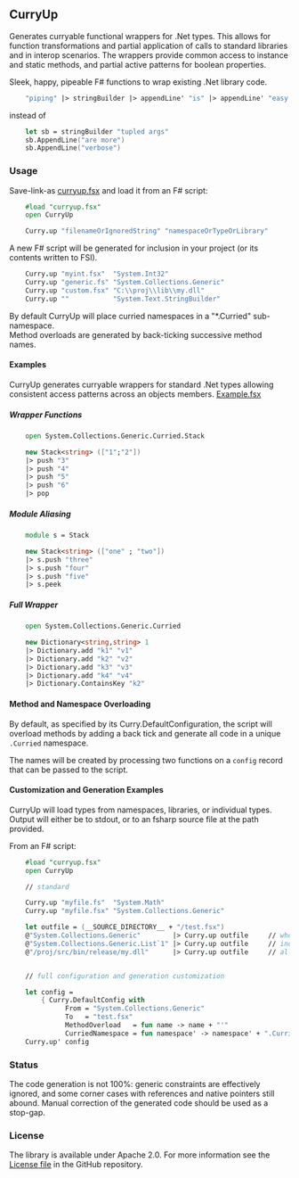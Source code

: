 ## CurryUp

Generates curryable functional wrappers for .Net types.  This allows for function transformations and partial application of calls to standard libraries and in interop scenarios. The wrappers provide common access to instance and static methods, and partial active patterns for boolean properties.


Sleek, happy, pipeable F# functions to wrap existing .Net library code.

```fsharp
	"piping" |> stringBuilder |> appendLine' "is" |> appendLine' "easy!" 
```
instead of 
```fsharp
	let sb = stringBuilder "tupled args"
	sb.AppendLine("are more")
	sb.AppendLine("verbose")
```


### Usage

Save-link-as [curryup.fsx](https://raw.githubusercontent.com/aaron-comyn/curryup/develop/curryup.fsx) and load it from an F# script:

```fsharp
	#load "curryup.fsx"
	open CurryUp

	Curry.up "filenameOrIgnoredString" "namespaceOrTypeOrLibrary"
```

A new F# script will be generated for inclusion in your project (or its contents written to FSI).

```fsharp
	Curry.up "myint.fsx"  "System.Int32"
	Curry.up "generic.fs" "System.Collections.Generic"
	Curry.up "custom.fsx" "C:\\proj\\lib\\my.dll"
	Curry.up ""	          "System.Text.StringBuilder"
```

By default CurryUp will place curried namespaces in a "*.Curried" sub-namespace.  
Method overloads are generated by back-ticking successive method names.

#### Examples

CurryUp generates curryable wrappers for standard .Net types allowing consistent access patterns across an objects members.
[Example.fsx](https://raw.githubusercontent.com/aaron-comyn/curryup/develop/example.fsx)


##### Wrapper Functions

```fsharp
	open System.Collections.Generic.Curried.Stack

	new Stack<string> (["1";"2"])
	|> push "3"
	|> push "4"
	|> push "5"
	|> push "6"
	|> pop
```

##### Module Aliasing
```fsharp
	module s = Stack

	new Stack<string> (["one" ; "two"]) 
	|> s.push "three" 
	|> s.push "four" 
	|> s.push "five" 
	|> s.peek 
```


##### Full Wrapper
```fsharp
	open System.Collections.Generic.Curried

	new Dictionary<string,string> 1
	|> Dictionary.add "k1" "v1"
	|> Dictionary.add "k2" "v2"
	|> Dictionary.add "k3" "v3"
	|> Dictionary.add "k4" "v4"
	|> Dictionary.ContainsKey "k2"
```



#### Method and Namespace Overloading

By default, as specified by its Curry.DefaultConfiguration, the script will overload methods by adding a back tick and generate all code in a unique `.Curried` namespace.  

The names will be created by processing two functions on a `config` record that can be passed to the script.


#### Customization and Generation Examples

CurryUp will load types from namespaces, libraries, or individual types.
Output will either be to stdout, or to an fsharp source file at the path provided.

From an F# script:

```fsharp
	#load "curryup.fsx"
	open CurryUp

	// standard

	Curry.up "myfile.fs"  "System.Math"
	Curry.up "myfile.fsx" "System.Collections.Generic"

	let outfile = (__SOURCE_DIRECTORY__ + "/test.fsx")
	@"System.Collections.Generic"        |> Curry.up outfile     // whole namespace
	@"System.Collections.Generic.List`1" |> Curry.up outfile     // individual type
	@"/proj/src/bin/release/my.dll"      |> Curry.up outfile     // all types in library


	// full configuration and generation customization

	let config = 
		{ Curry.DefaultConfig with 
			  From = "System.Collections.Generic"
			  To   = "test.fsx"
			  MethodOverload   = fun name -> name + "'"
			  CurriedNamespace = fun namespace' -> namespace' + ".Curried" }
	Curry.up' config
```

### Status

The code generation is not 100%: generic constraints are effectively ignored, and some corner cases with references and native pointers still abound.
Manual correction of the generated code should be used as a stop-gap.


### License

The library is available under Apache 2.0. For more information see the [License file](https://raw.githubusercontent.com/aaron-comyn/curryup/develop/LICENSE.md) in the GitHub repository.